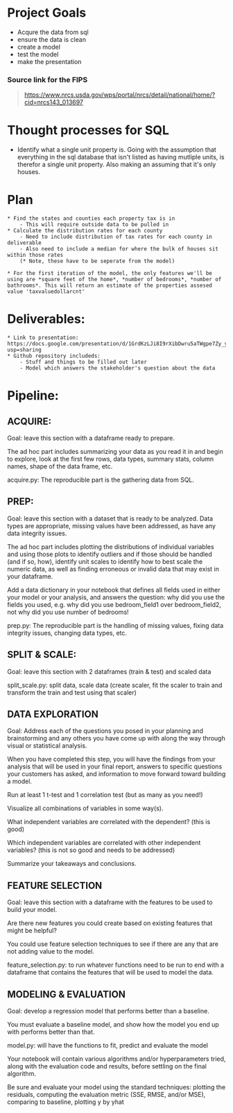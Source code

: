 # Project Goals
- Acqure the data from sql
- ensure the data is clean
- create a model
- test the model
- make the presentation

### Source link for the FIPS
> https://www.nrcs.usda.gov/wps/portal/nrcs/detail/national/home/?cid=nrcs143_013697

# Thought processes for SQL
- Identify what a single unit property is. Going with the assumption that everything in the sql database that isn't listed as having mutliple units, is therefor a single unit property. Also making an assuming that it's only houses.


# Plan
    * Find the states and counties each property tax is in
        - This will require outside data to be pulled in
    * Calculate the distribution rates for each county
        - Need to include distribution of tax rates for each county in deliverable
        - Also need to include a median for where the bulk of houses sit within those rates
        (* Note, these have to be seperate from the model)

    * For the first iteration of the model, the only features we'll be using are *square feet of the home*, *number of bedrooms*, *number of bathrooms*. This will return an estimate of the properties assesed value 'taxvaluedollarcnt'
    
    

# Deliverables:
    * Link to presentation: https://docs.google.com/presentation/d/1GrdKzLJi8I9rXibDwru5aTWgpe7Zy_yEOBjALV0eXJU/edit?usp=sharing
    * Github repository includeds:
        - Stuff and things to be filled out later
        - Model which answers the stakeholder's question about the data

# Pipeline:
 
## ACQUIRE:
Goal: leave this section with a dataframe ready to prepare.

The ad hoc part includes summarizing your data as you read it in and begin to explore, look at the first few rows, data types, summary stats, column names, shape of the data frame, etc.

acquire.py: The reproducible part is the gathering data from SQL.

## PREP:
Goal: leave this section with a dataset that is ready to be analyzed. Data types are appropriate, missing values have been addressed, as have any data integrity issues.

The ad hoc part includes plotting the distributions of individual variables and using those plots to identify outliers and if those should be handled (and if so, how), identify unit scales to identify how to best scale the numeric data, as well as finding erroneous or invalid data that may exist in your dataframe.

Add a data dictionary in your notebook that defines all fields used in either your model or your analysis, and answers the question: why did you use the fields you used, e.g. why did you use bedroom_field1 over bedroom_field2, not why did you use number of bedrooms!

prep.py: The reproducible part is the handling of missing values, fixing data integrity issues, changing data types, etc.

## SPLIT & SCALE:
Goal: leave this section with 2 dataframes (train & test) and scaled data

split_scale.py: split data, scale data (create scaler, fit the scaler to train and transform the train and test using that scaler)

## DATA EXPLORATION
Goal: Address each of the questions you posed in your planning and brainstorming and any others you have come up with along the way through visual or statistical analysis.

When you have completed this step, you will have the findings from your analysis that will be used in your final report, answers to specific questions your customers has asked, and information to move forward toward building a model.

Run at least 1 t-test and 1 correlation test (but as many as you need!)

Visualize all combinations of variables in some way(s).

What independent variables are correlated with the dependent? (this is good)

Which independent variables are correlated with other independent variables? (this is not so good and needs to be addressed)

Summarize your takeaways and conclusions.

## FEATURE SELECTION
Goal: leave this section with a dataframe with the features to be used to build your model.

Are there new features you could create based on existing features that might be helpful?

You could use feature selection techniques to see if there are any that are not adding value to the model.

feature_selection.py: to run whatever functions need to be run to end with a dataframe that contains the features that will be used to model the data.

## MODELING & EVALUATION
Goal: develop a regression model that performs better than a baseline.

You must evaluate a baseline model, and show how the model you end up with performs better than that.

model.py: will have the functions to fit, predict and evaluate the model

Your notebook will contain various algorithms and/or hyperparameters tried, along with the evaluation code and results, before settling on the final algorithm.

Be sure and evaluate your model using the standard techniques: plotting the residuals, computing the evaluation metric (SSE, RMSE, and/or MSE), comparing to baseline, plotting y by yhat